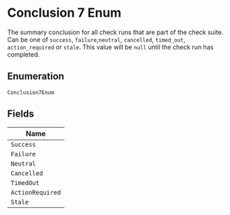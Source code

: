 
# Conclusion 7 Enum

The summary conclusion for all check runs that are part of the check suite. Can be one of `success`, `failure`,`neutral`, `cancelled`, `timed_out`, `action_required` or `stale`. This value will be `null` until the check run has completed.

## Enumeration

`Conclusion7Enum`

## Fields

| Name |
|  --- |
| `Success` |
| `Failure` |
| `Neutral` |
| `Cancelled` |
| `TimedOut` |
| `ActionRequired` |
| `Stale` |

